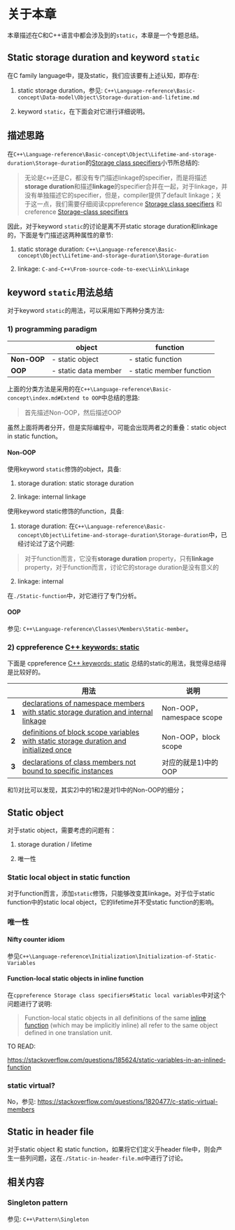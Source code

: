 # 关于本章

本章描述在C和C++语言中都会涉及到的`static`，本章是一个专题总结。



## Static storage duration and keyword `static`

在C family language中，提及static，我们应该要有上述认知，即存在:

1) static storage duration，参见: `C++\Language-reference\Basic-concept\Data-model\Object\Storage-duration-and-lifetime.md`

2) keyword `static`，在下面会对它进行详细说明。

## 描述思路

在`C++\Language-reference\Basic-concept\Object\Lifetime-and-storage-duration\Storage-duration`的[Storage class specifiers](https://en.cppreference.com/w/cpp/language/storage_duration)小节所总结的: 

> 无论是`C++`还是C，都没有专门描述linkage的specifier，而是将描述**storage duration**和描述**linkage**的specifier合并在一起，对于linkage，并没有单独描述它的specifier，但是，compiler提供了default linkage；关于这一点，我们需要仔细阅读cppreference [Storage class specifiers](https://en.cppreference.com/w/cpp/language/storage_duration) 和 creference [Storage-class specifiers](https://en.cppreference.com/w/c/language/storage_duration)

因此，对于keyword `static`的讨论是离不开static storage duration和linkage的，下面是专门描述这两种属性的章节:

1) static storage duration: `C++\Language-reference\Basic-concept\Object\Lifetime-and-storage-duration\Storage-duration`

2) linkage: `C-and-C++\From-source-code-to-exec\Link\Linkage`

## keyword  `static`用法总结

对于keyword  `static`的用法，可以采用如下两种分类方法: 

### 1) programming paradigm

|             | object               | function                 |
| ----------- | -------------------- | ------------------------ |
| **Non-OOP** | - static object      | - static function        |
| **OOP**     | - static data member | - static member function |

上面的分类方法是采用的在`C++\Language-reference\Basic-concept\index.md#Extend to OOP`中总结的思路:

> 首先描述Non-OOP，然后描述OOP

虽然上面将两者分开，但是实际编程中，可能会出现两者之的重叠：static object in static function。



#### Non-OOP

使用keyword `static`修饰的object，具备:

1) storage duration: static storage duration

2) linkage: internal linkage



使用keyword static修饰的function，具备:

1) storage duration: 在`C++\Language-reference\Basic-concept\Object\Lifetime-and-storage-duration\Storage-duration`中，已经讨论过了这个问题:

> 对于function而言，它没有**storage duration** property，只有**linkage** property，对于function而言，讨论它的storage duration是没有意义的

2) linkage: internal

在`./Static-function`中，对它进行了专门分析。

#### OOP

参见: `C++\Language-reference\Classes\Members\Static-member`。

### 2) cppreference [C++ keywords: static](https://en.cppreference.com/w/cpp/keyword/static)

下面是 cppreference [C++ keywords: static](https://en.cppreference.com/w/cpp/keyword/static) 总结的static的用法，我觉得总结得是比较好的。

|       | 用法                                                         | 说明                     |
| ----- | ------------------------------------------------------------ | ------------------------ |
| **1** | [declarations of namespace members with static storage duration and internal linkage](https://en.cppreference.com/w/cpp/language/storage_duration) | Non-OOP，namespace scope |
| **2** | [definitions of block scope variables with static storage duration and initialized once](https://en.cppreference.com/w/cpp/language/storage_duration#Static_local_variables) | Non-OOP，block scope     |
| **3** | [declarations of class members not bound to specific instances](https://en.cppreference.com/w/cpp/language/static) | 对应的就是1)中的OOP      |

和1)对比可以发现，其实2)中的1和2是对1)中的Non-OOP的细分；



## Static object

对于static object，需要考虑的问题有：

1) storage duration / lifetime

2) 唯一性



### Static local object in static function

对于function而言，添加`static`修饰，只能够改变其linkage。对于位于static function中的static local object，它的lifetime并不受static function的影响。

### 唯一性

#### Nifty counter idiom

参见`C++\Language-reference\Initialization\Initialization-of-Static-Variables`

#### Function-local static objects in inline function

在`cppreference Storage class specifiers#Static local variables`中对这个问题进行了说明:

> Function-local static objects in all definitions of the same [inline function](inline.html) (which may be implicitly inline) all refer to the same object defined in one translation unit.

TO READ:

https://stackoverflow.com/questions/185624/static-variables-in-an-inlined-function





### static virtual?

No，参见: https://stackoverflow.com/questions/1820477/c-static-virtual-members 

## Static in header file

对于static object 和 static function，如果将它们定义于header file中，则会产生一些列问题，这在`./Static-in-header-file.md`中进行了讨论。



## 相关内容

### Singleton pattern

参见: `C++\Pattern\Singleton`





